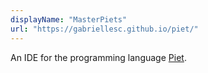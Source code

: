 ```yaml
---
displayName: "MasterPiets"
url: "https://gabriellesc.github.io/piet/"
---
```


An IDE for the programming language [Piet](http://www.dangermouse.net/esoteric/piet.html). 
